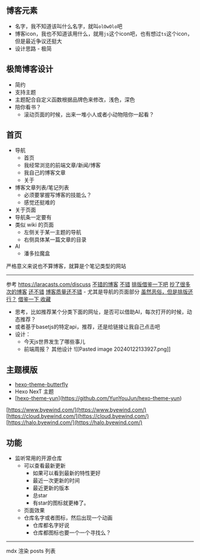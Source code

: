 ## 博客元素

- 名字，我不知道该叫什么名字，就叫`olOwOlo`吧
- 博客icon，我也不知道该用什么，就用`js`这个icon吧，也有想过`ts`这个icon，但是最近争议还挺大
- 设计思路 - 极简

## 极简博客设计

- 简约
- 支持主题
- 主题配合自定义函数根据品牌色来修改，浅色，深色
- 陪你看书？
	- 滚动页面的时候，出来一堆小人或者小动物陪你一起看？


## 首页

- 导航
	- 首页
	- 我经常浏览的前端文章/新闻/博客
	- 我自己的博客文章
	- 关于
- 博客文章列表/笔记列表
	- 必须要掌握写博客的技能么？
	- 感觉还挺难的
- 关于页面
- 导航条一定要有
- 类似 wiki 的页面
	- 左侧关于某一主题的导航
	- 右侧具体某一篇文章的目录
- AI
	- 潘多拉魔盒

严格意义来说也不算博客，就算是个笔记类型的网站


---
参考
https://laracasts.com/discuss
[不错的博客](https://bholmes.dev/)
[不错](https://www.dalelarroder.com/)
[排版借鉴一下吧](https://chirpy.cotes.page/)
[抄了很多次的博客](https://www.joshwcomeau.com/blog/how-i-built-my-blog/)
[还不错](https://alili.tech/)
[博客质量还不错](https://wiki.eryajf.net/)  - 尤其是导航的页面部分
[虽然恶俗，但是排版还行？](https://sao.ren/)
[借鉴一下 收藏](https://liuziting.netlify.app/website)
- 思考，比如推荐某个分类下面的网址，是否可以借助AI，每次打开的时候，动态推荐？
- 或者基于basetjs的特定api，推荐，还是给链接让我自己点击吧
- 设计：
	- 今天js世界发生了哪些事儿
	- 前端周报？
其他设计
![[Pasted image 20240122133927.png]]
## 主题模版

- [hexo-theme-butterfly](https://github.com/jerryc127/hexo-theme-butterfly)
- Hexo NexT 主题
- [[hexo-theme-yun](https://github.com/YunYouJun/hexo-theme-yun)](https://github.com/YunYouJun/hexo-theme-yun)

[https://www.byewind.com/](https://www.byewind.com/)  
[https://cloud.byewind.com/](https://cloud.byewind.com/)  
[https://halo.byewind.com/](https://halo.byewind.com/)



## 功能

- 监听常用的开源仓库
	- 可以查看最新更新
		- 如果可以看到最新的特性更好
		- 最近一次更新的时间
		- 最近更新的版本
		- 总star
		- 有star的图标就更棒了。
	- 页面效果
	- 仓库名字或者图标，然后出现一个动画
		- 仓库都名字好说
		- 仓库都图标也要一个一个寻找么？
---
mdx 渲染
posts 列表